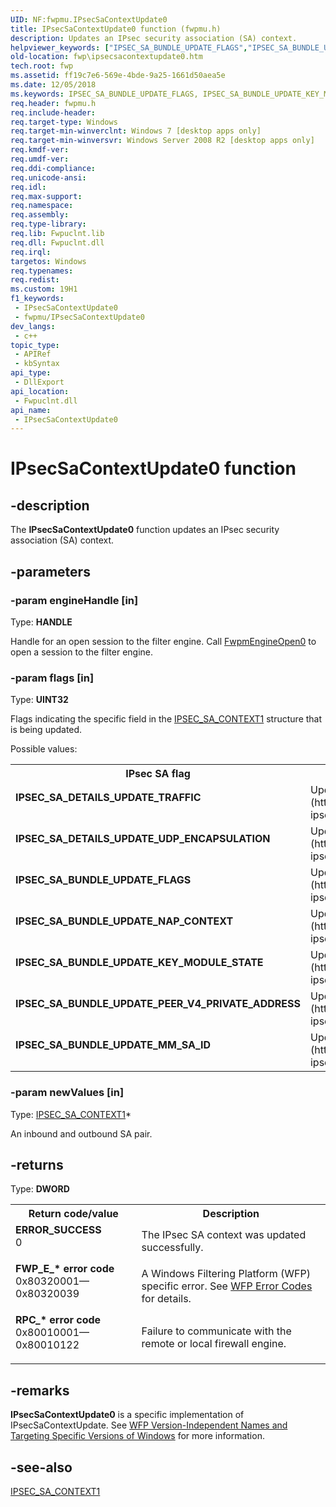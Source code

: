 ```yaml
---
UID: NF:fwpmu.IPsecSaContextUpdate0
title: IPsecSaContextUpdate0 function (fwpmu.h)
description: Updates an IPsec security association (SA) context.
helpviewer_keywords: ["IPSEC_SA_BUNDLE_UPDATE_FLAGS","IPSEC_SA_BUNDLE_UPDATE_KEY_MODULE_STATE","IPSEC_SA_BUNDLE_UPDATE_MM_SA_ID","IPSEC_SA_BUNDLE_UPDATE_NAP_CONTEXT","IPSEC_SA_BUNDLE_UPDATE_PEER_V4_PRIVATE_ADDRESS","IPSEC_SA_DETAILS_UPDATE_TRAFFIC","IPSEC_SA_DETAILS_UPDATE_UDP_ENCAPSULATION","IPsecSaContextUpdate0","IPsecSaContextUpdate0 function [Filtering]","fwp.ipsecsacontextupdate0","fwpmu/IPsecSaContextUpdate0"]
old-location: fwp\ipsecsacontextupdate0.htm
tech.root: fwp
ms.assetid: ff19c7e6-569e-4bde-9a25-1661d50aea5e
ms.date: 12/05/2018
ms.keywords: IPSEC_SA_BUNDLE_UPDATE_FLAGS, IPSEC_SA_BUNDLE_UPDATE_KEY_MODULE_STATE, IPSEC_SA_BUNDLE_UPDATE_MM_SA_ID, IPSEC_SA_BUNDLE_UPDATE_NAP_CONTEXT, IPSEC_SA_BUNDLE_UPDATE_PEER_V4_PRIVATE_ADDRESS, IPSEC_SA_DETAILS_UPDATE_TRAFFIC, IPSEC_SA_DETAILS_UPDATE_UDP_ENCAPSULATION, IPsecSaContextUpdate0, IPsecSaContextUpdate0 function [Filtering], fwp.ipsecsacontextupdate0, fwpmu/IPsecSaContextUpdate0
req.header: fwpmu.h
req.include-header: 
req.target-type: Windows
req.target-min-winverclnt: Windows 7 [desktop apps only]
req.target-min-winversvr: Windows Server 2008 R2 [desktop apps only]
req.kmdf-ver: 
req.umdf-ver: 
req.ddi-compliance: 
req.unicode-ansi: 
req.idl: 
req.max-support: 
req.namespace: 
req.assembly: 
req.type-library: 
req.lib: Fwpuclnt.lib
req.dll: Fwpuclnt.dll
req.irql: 
targetos: Windows
req.typenames: 
req.redist: 
ms.custom: 19H1
f1_keywords:
 - IPsecSaContextUpdate0
 - fwpmu/IPsecSaContextUpdate0
dev_langs:
 - c++
topic_type:
 - APIRef
 - kbSyntax
api_type:
 - DllExport
api_location:
 - Fwpuclnt.dll
api_name:
 - IPsecSaContextUpdate0
---
```


# IPsecSaContextUpdate0 function


## -description

The <b>IPsecSaContextUpdate0</b> function updates an IPsec security association (SA) context.

## -parameters

### -param engineHandle [in]

Type: <b>HANDLE</b>

Handle for an open session to the filter engine. Call <a href="https://docs.microsoft.com/windows/desktop/api/fwpmu/nf-fwpmu-fwpmengineopen0">FwpmEngineOpen0</a> to open a session to the filter engine.

### -param flags [in]

Type: <b>UINT32</b>

Flags indicating the specific field in the [IPSEC_SA_CONTEXT1](https://docs.microsoft.com/windows/desktop/api/ipsectypes/ns-ipsectypes-ipsec_sa_context1) structure that is being updated.

Possible values:

<table>
<tr>
<th>IPsec SA flag</th>
<th>Meaning</th>
</tr>
<tr>
<td width="40%"><a id="IPSEC_SA_DETAILS_UPDATE_TRAFFIC"></a><a id="ipsec_sa_details_update_traffic"></a><dl>
<dt><b>IPSEC_SA_DETAILS_UPDATE_TRAFFIC</b></dt>
</dl>
</td>
<td width="60%">
Updates the [IPSEC_SA_DETAILS1](https://docs.microsoft.com/windows/desktop/api/ipsectypes/ns-ipsectypes-ipsec_sa_details1) structure.

</td>
</tr>
<tr>
<td width="40%"><a id="IPSEC_SA_DETAILS_UPDATE_UDP_ENCAPSULATION"></a><a id="ipsec_sa_details_update_udp_encapsulation"></a><dl>
<dt><b>IPSEC_SA_DETAILS_UPDATE_UDP_ENCAPSULATION</b></dt>
</dl>
</td>
<td width="60%">
Updates the [IPSEC_SA_DETAILS1](https://docs.microsoft.com/windows/desktop/api/ipsectypes/ns-ipsectypes-ipsec_sa_details1) structure.

</td>
</tr>
<tr>
<td width="40%"><a id="IPSEC_SA_BUNDLE_UPDATE_FLAGS"></a><a id="ipsec_sa_bundle_update_flags"></a><dl>
<dt><b>IPSEC_SA_BUNDLE_UPDATE_FLAGS</b></dt>
</dl>
</td>
<td width="60%">
Updates the [IPSEC_SA_BUNDLE1](https://docs.microsoft.com/windows/desktop/api/ipsectypes/ns-ipsectypes-ipsec_sa_bundle1) structure.

</td>
</tr>
<tr>
<td width="40%"><a id="IPSEC_SA_BUNDLE_UPDATE_NAP_CONTEXT"></a><a id="ipsec_sa_bundle_update_nap_context"></a><dl>
<dt><b>IPSEC_SA_BUNDLE_UPDATE_NAP_CONTEXT</b></dt>
</dl>
</td>
<td width="60%">
Updates the [IPSEC_SA_BUNDLE1](https://docs.microsoft.com/windows/desktop/api/ipsectypes/ns-ipsectypes-ipsec_sa_bundle1) structure.

</td>
</tr>
<tr>
<td width="40%"><a id="IPSEC_SA_BUNDLE_UPDATE_KEY_MODULE_STATE"></a><a id="ipsec_sa_bundle_update_key_module_state"></a><dl>
<dt><b>IPSEC_SA_BUNDLE_UPDATE_KEY_MODULE_STATE</b></dt>
</dl>
</td>
<td width="60%">
Updates the [IPSEC_SA_BUNDLE1](https://docs.microsoft.com/windows/desktop/api/ipsectypes/ns-ipsectypes-ipsec_sa_bundle1) structure.

</td>
</tr>
<tr>
<td width="40%"><a id="IPSEC_SA_BUNDLE_UPDATE_PEER_V4_PRIVATE_ADDRESS"></a><a id="ipsec_sa_bundle_update_peer_v4_private_address"></a><dl>
<dt><b>IPSEC_SA_BUNDLE_UPDATE_PEER_V4_PRIVATE_ADDRESS</b></dt>
</dl>
</td>
<td width="60%">
Updates the [IPSEC_SA_BUNDLE1](https://docs.microsoft.com/windows/desktop/api/ipsectypes/ns-ipsectypes-ipsec_sa_bundle1) structure.

</td>
</tr>
<tr>
<td width="40%"><a id="IPSEC_SA_BUNDLE_UPDATE_MM_SA_ID"></a><a id="ipsec_sa_bundle_update_mm_sa_id"></a><dl>
<dt><b>IPSEC_SA_BUNDLE_UPDATE_MM_SA_ID</b></dt>
</dl>
</td>
<td width="60%">
Updates the [IPSEC_SA_BUNDLE1](https://docs.microsoft.com/windows/desktop/api/ipsectypes/ns-ipsectypes-ipsec_sa_bundle1) structure.

</td>
</tr>
</table>

### -param newValues [in]

Type: [IPSEC_SA_CONTEXT1](https://docs.microsoft.com/windows/desktop/api/ipsectypes/ns-ipsectypes-ipsec_sa_context1)*</b>

An inbound and outbound SA pair.

## -returns

Type: <b>DWORD</b>

<table>
<tr>
<th>Return code/value</th>
<th>Description</th>
</tr>
<tr>
<td width="40%">
<dl>
<dt><b>ERROR_SUCCESS</b></dt>
<dt>0</dt>
</dl>
</td>
<td width="60%">
The IPsec SA context was updated successfully.

</td>
</tr>
<tr>
<td width="40%">
<dl>
<dt><b>FWP_E_* error code</b></dt>
<dt>0x80320001—0x80320039</dt>
</dl>
</td>
<td width="60%">
A Windows Filtering Platform (WFP) specific error. See <a href="https://docs.microsoft.com/windows/desktop/FWP/wfp-error-codes">WFP Error Codes</a> for details.

</td>
</tr>
<tr>
<td width="40%">
<dl>
<dt><b>RPC_* error code</b></dt>
<dt>0x80010001—0x80010122</dt>
</dl>
</td>
<td width="60%">
Failure to communicate with the remote or local firewall engine.

</td>
</tr>
</table>

## -remarks

<b>IPsecSaContextUpdate0</b> is a specific implementation of IPsecSaContextUpdate. See <a href="https://docs.microsoft.com/windows/desktop/FWP/wfp-version-independent-names-and-targeting-specific-versions-of-windows">WFP Version-Independent Names and Targeting Specific Versions of Windows</a>  for more information.

## -see-also

[IPSEC_SA_CONTEXT1](https://docs.microsoft.com/windows/desktop/api/ipsectypes/ns-ipsectypes-ipsec_sa_context1)


